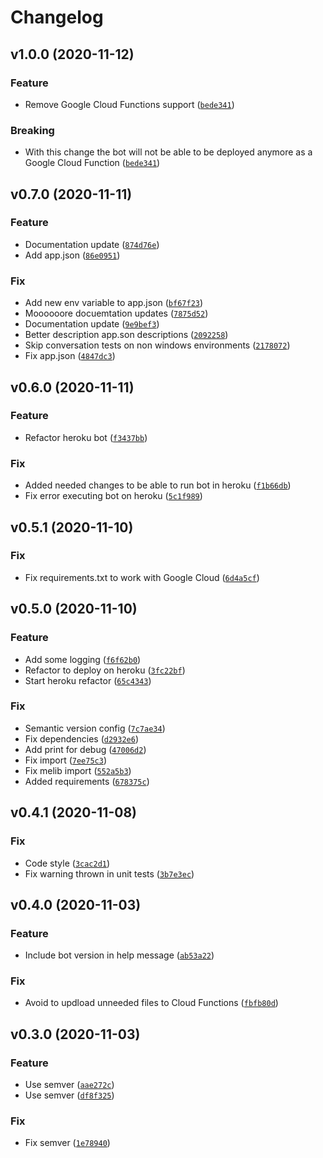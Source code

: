 # Changelog

<!--next-version-placeholder-->

## v1.0.0 (2020-11-12)
### Feature
* Remove Google Cloud Functions support ([`bede341`](https://github.com/hokus15/melib-telegram-bot/commit/bede341705e108f21c3901a9e07e7084e1365a9a))

### Breaking
* With this change the bot will not be able to be  deployed anymore as a Google Cloud Function  ([`bede341`](https://github.com/hokus15/melib-telegram-bot/commit/bede341705e108f21c3901a9e07e7084e1365a9a))

## v0.7.0 (2020-11-11)
### Feature
* Documentation update ([`874d76e`](https://github.com/hokus15/melib-telegram-bot/commit/874d76ec58a9966b1b20700cfe9713817ca5e021))
* Add app.json ([`86e0951`](https://github.com/hokus15/melib-telegram-bot/commit/86e0951ee3a6769426704f9362e5cceb043e6ffd))

### Fix
* Add new env variable to app.json ([`bf67f23`](https://github.com/hokus15/melib-telegram-bot/commit/bf67f23a021f36aaf6bc3b5d94118fa6d868ed59))
* Moooooore docuemtation updates ([`7875d52`](https://github.com/hokus15/melib-telegram-bot/commit/7875d526f4fff0e27d5eef7d7e3bd0cd8ba9a8f9))
* Documentation update ([`9e9bef3`](https://github.com/hokus15/melib-telegram-bot/commit/9e9bef3bccf0135522eddb677d674fc928d99393))
* Better description app.son descriptions ([`2092258`](https://github.com/hokus15/melib-telegram-bot/commit/20922580c52f845b9b2f62bf48446ccce11fb53b))
* Skip conversation tests on non windows environments ([`2178072`](https://github.com/hokus15/melib-telegram-bot/commit/21780722381c008bc4f531473677439aa2e7426f))
* Fix app.json ([`4847dc3`](https://github.com/hokus15/melib-telegram-bot/commit/4847dc3ad701168372c199be5c247e7f10504ad2))

## v0.6.0 (2020-11-11)
### Feature
* Refactor heroku bot ([`f3437bb`](https://github.com/hokus15/melib-telegram-bot/commit/f3437bb060aff2bfdc4732b2e84a049c128941ec))

### Fix
* Added needed changes to be able to run bot in heroku ([`f1b66db`](https://github.com/hokus15/melib-telegram-bot/commit/f1b66dbf3c8db6c9facbeb41e5980e6d90a8d386))
* Fix error executing bot on heroku ([`5c1f989`](https://github.com/hokus15/melib-telegram-bot/commit/5c1f989a3bcf630c630b559de6126b0a632813b1))

## v0.5.1 (2020-11-10)
### Fix
* Fix requirements.txt to work with Google Cloud ([`6d4a5cf`](https://github.com/hokus15/melib-telegram-bot/commit/6d4a5cf00007d840b2a3ba3af830b2b7323f107e))

## v0.5.0 (2020-11-10)
### Feature
* Add some logging ([`f6f62b0`](https://github.com/hokus15/melib-telegram-bot/commit/f6f62b0fa305b78d34efd90b47453140b46d524d))
* Refactor to deploy on heroku ([`3fc22bf`](https://github.com/hokus15/melib-telegram-bot/commit/3fc22bfd920361fb9171cbcede39dba50a9b84e0))
* Start heroku refactor ([`65c4343`](https://github.com/hokus15/melib-telegram-bot/commit/65c4343c63bf27e38085d209d830139dd253631c))

### Fix
* Semantic version config ([`7c7ae34`](https://github.com/hokus15/melib-telegram-bot/commit/7c7ae344a9e0d4da9db1be13c5b1113b542f9e1c))
* Fix dependencies ([`d2932e6`](https://github.com/hokus15/melib-telegram-bot/commit/d2932e6ac259483510271d1dd623f81f2bbb2197))
* Add print for debug ([`47006d2`](https://github.com/hokus15/melib-telegram-bot/commit/47006d200cda95b438dece96370c733e2326bcd3))
* Fix import ([`7ee75c3`](https://github.com/hokus15/melib-telegram-bot/commit/7ee75c302b243f9bccd8beb4466ea701dd4e95a6))
* Fix melib import ([`552a5b3`](https://github.com/hokus15/melib-telegram-bot/commit/552a5b3bd224fa31cd128347c75c84fbd372f9fe))
* Added requirements ([`678375c`](https://github.com/hokus15/melib-telegram-bot/commit/678375c32b4d61ac6877e3b1abe70cdf19935d19))

## v0.4.1 (2020-11-08)
### Fix
* Code style ([`3cac2d1`](https://github.com/hokus15/melib-telegram-bot/commit/3cac2d136c8d3ad1f22e07fa90c6dbae8f5bc247))
* Fix warning thrown in unit tests ([`3b7e3ec`](https://github.com/hokus15/melib-telegram-bot/commit/3b7e3ec5959729c236a34ae93a5404e27462a5f8))

## v0.4.0 (2020-11-03)
### Feature
* Include bot version in help message ([`ab53a22`](https://github.com/hokus15/melib-telegram-bot/commit/ab53a22dff809fadb566b31a47291a181dbf70a1))

### Fix
* Avoid to updload unneeded files to Cloud Functions ([`fbfb80d`](https://github.com/hokus15/melib-telegram-bot/commit/fbfb80d4f26d579af54fa4569ec915030cb4959b))

## v0.3.0 (2020-11-03)
### Feature
* Use semver ([`aae272c`](https://github.com/hokus15/melib-telegram-bot/commit/aae272cfc06cd2b5ea2ce55089c3ab52bf846207))
* Use semver ([`df8f325`](https://github.com/hokus15/melib-telegram-bot/commit/df8f3253ddb1271dd7806e4292d41da6099b843e))

### Fix
* Fix semver ([`1e78940`](https://github.com/hokus15/melib-telegram-bot/commit/1e78940b44cf3d66bc0ac17d9fd8aae09439ac80))
